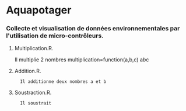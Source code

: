 # Aquapotager
### Collecte et visualisation de données environnementales par l'utilisation de micro-contrôleurs.

1. Multiplication.R.
   
   Il multiplie 2 nombres
      multiplication=function(a,b,c)
      a*b*c

2. Addition.R.
   
         Il additionne deux nombres a et b

3. Soustraction.R.
   
         Il soustrait
